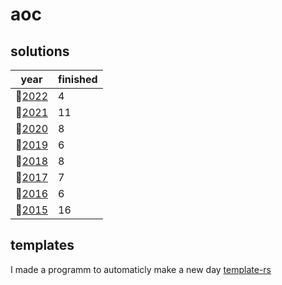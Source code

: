# aoc

## solutions
| year | finished |
| --- |--------|
|:christmas_tree:[2022](/aoc/src/bin/aoc2022)| 4 |
|:christmas_tree:[2021](/aoc/src/bin/aoc2021)| 11 |
|:christmas_tree:[2020](/aoc/src/bin/aoc2020)| 8 |
|:christmas_tree:[2019](/aoc/src/bin/aoc2019)| 6 |
|:christmas_tree:[2018](/aoc/src/bin/aoc2018)| 8 |
|:christmas_tree:[2017](/aoc/src/bin/aoc2017)| 7 |
|:christmas_tree:[2016](/aoc/src/bin/aoc2016)| 6 |
|:christmas_tree:[2015](/aoc/src/bin/aoc2015)| 16 |

## templates

I made a programm to automaticly make a new day <a href="https://github.com/aichingert/template-rs" traget="_blank">template-rs<a/>
